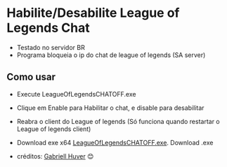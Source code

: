 ﻿# Habilite/Desabilite League of Legends Chat

 * Testado no servidor BR
 * Programa bloqueia o ip do chat de league of legends (SA server) 
 
## Como usar
  * Execute LeagueOfLegendsCHATOFF.exe
  * Clique em Enable para Habilitar o chat, e disable para desabilitar
  * Reabra o client do League of legends (Só funciona quando restartar o League of legends client)

* Download exe x64 [LeagueOfLegendsCHATOFF.exe](https://github.com/gabriellhuver/disable-lol-chat/raw/master/LeagueOfLegendsCHATOFF/bin/Debug/LeagueOfLegendsCHATOFF.exe).
Download .exe 



* créditos: [Gabriell Huver](https://github.com/gabriellhuve) 😊
 
